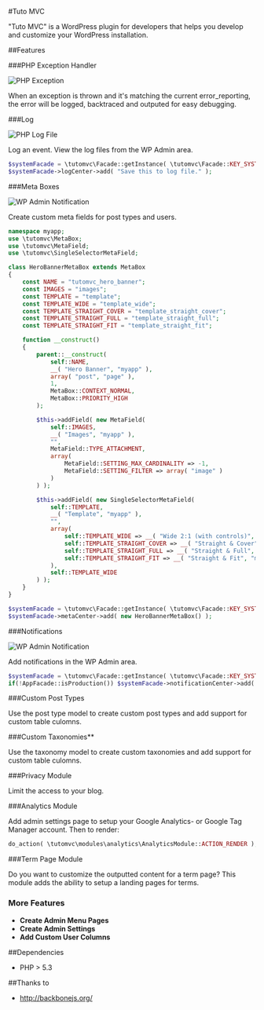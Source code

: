 #Tuto MVC


"Tuto MVC" is a WordPress plugin for developers that helps you develop and customize your WordPress installation.


##Features


###PHP Exception Handler

<img src="http://tutomvc.com/wp-content/uploads/2014/09/Exception.png" alt="PHP Exception" title="PHP Exception" />

When an exception is thrown and it's matching the current error_reporting, the error will be logged, backtraced and outputed for easy debugging.

###Log
 
<img src="http://tutomvc.com/wp-content/uploads/2014/09/Screen-Shot-2014-09-04-at-11.42.17.png" alt="PHP Log File" title="PHP Log File" />

Log an event. View the log files from the WP Admin area.
```php
$systemFacade = \tutomvc\Facade::getInstance( \tutomvc\Facade::KEY_SYSTEM );
$systemFacade->logCenter->add( "Save this to log file." );
```

###Meta Boxes

<img src="http://tutomvc.com/wp-content/uploads/2014/09/Screen-Shot-2014-09-04-at-11.47.43.png" alt="WP Admin Notification" title="WP Admin Notification" />

Create custom meta fields for post types and users.

```php
namespace myapp;
use \tutomvc\MetaBox;
use \tutomvc\MetaField;
use \tutomvc\SingleSelectorMetaField;

class HeroBannerMetaBox extends MetaBox
{
	const NAME = "tutomvc_hero_banner";
	const IMAGES = "images";
	const TEMPLATE = "template";
	const TEMPLATE_WIDE = "template_wide";
	const TEMPLATE_STRAIGHT_COVER = "template_straight_cover";
	const TEMPLATE_STRAIGHT_FULL = "template_straight_full";
	const TEMPLATE_STRAIGHT_FIT = "template_straight_fit";

	function __construct()
	{
		parent::__construct(
			self::NAME,
			__( "Hero Banner", "myapp" ),
			array( "post", "page" ),
			1,
			MetaBox::CONTEXT_NORMAL,
			MetaBox::PRIORITY_HIGH
		);

		$this->addField( new MetaField(
			self::IMAGES,
			__( "Images", "myapp" ),
			"",
			MetaField::TYPE_ATTACHMENT,
			array(
				MetaField::SETTING_MAX_CARDINALITY => -1,
				MetaField::SETTING_FILTER => array( "image" )
			)
		) );

		$this->addField( new SingleSelectorMetaField(
			self::TEMPLATE,
			__( "Template", "myapp" ),
			"",
			array(
				self::TEMPLATE_WIDE => __( "Wide 2:1 (with controls)", "myapp" ),
				self::TEMPLATE_STRAIGHT_COVER => __( "Straight & Cover", "myapp" ),
				self::TEMPLATE_STRAIGHT_FULL => __( "Straight & Full", "myapp" ),
				self::TEMPLATE_STRAIGHT_FIT => __( "Straight & Fit", "myapp" )
			),
			self::TEMPLATE_WIDE
		) );
	}
}
```

```php
$systemFacade = \tutomvc\Facade::getInstance( \tutomvc\Facade::KEY_SYSTEM );
$systemFacade->metaCenter->add( new HeroBannerMetaBox() );
```

###Notifications

<img src="http://tutomvc.com/wp-content/uploads/2014/09/Screen-Shot-2014-09-04-at-11.47.43.png" alt="WP Admin Notification" title="WP Admin Notification" />

Add notifications in the WP Admin area.
```php
$systemFacade = \tutomvc\Facade::getInstance( \tutomvc\Facade::KEY_SYSTEM );
if(!AppFacade::isProduction()) $systemFacade->notificationCenter->add( "This is <strong>NOT</strong> production environment.", \tutomvc\Notification::TYPE_NOTICE );
```

###Custom Post Types

Use the post type model to create custom post types and add support for custom table culomns.

###Custom Taxonomies**

Use the taxonomy model to create custom taxonomies and add support for custom table culomns.


###Privacy Module

Limit the access to your blog.

###Analytics Module

Add admin settings page to setup your Google Analytics- or Google Tag Manager account.
Then to render:
```php
do_action( \tutomvc\modules\analytics\AnalyticsModule::ACTION_RENDER );
```

###Term Page Module

Do you want to customize the outputted content for a term page?
This module adds the ability to setup a landing pages for terms.

### More Features

- **Create Admin Menu Pages**
- **Create Admin Settings**
- **Add Custom User Columns**

##Dependencies

- PHP > 5.3


##Thanks to

- http://backbonejs.org/
